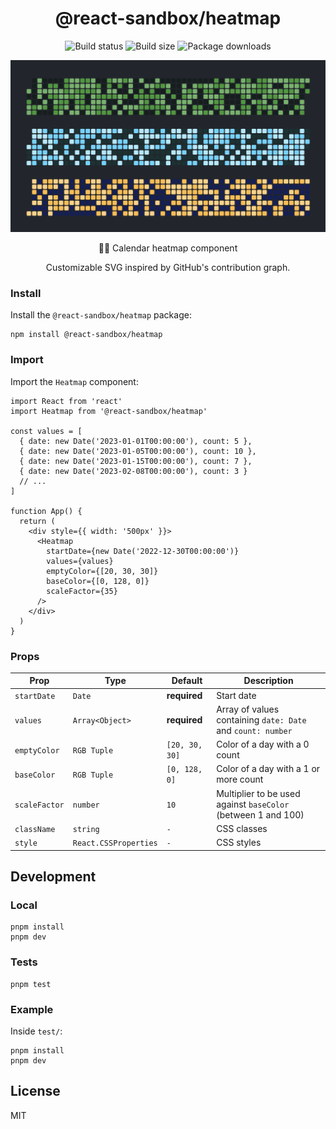<h1 align="center">
  @react-sandbox/heatmap
</h1>

<p align="center">
  <img src="https://img.shields.io/github/actions/workflow/status/react-sandbox/heatmap/playwright.yml" alt="Build status" />
  <img src="https://img.shields.io/bundlephobia/minzip/@react-sandbox/heatmap?color=%234ba0f6" alt="Build size" />
  <img src="https://img.shields.io/npm/dt/@react-sandbox/heatmap?color=%234ba0f6" alt="Package downloads" />
</p>

<p align="center">
  <img src="example.png" alt="Example" />
</p>

<p align="center">
  📅🔥 Calendar heatmap component
</p>

<p align="center">
  Customizable SVG inspired by GitHub's contribution graph.
</p>

### Install

Install the `@react-sandbox/heatmap` package:

```
npm install @react-sandbox/heatmap
```

### Import

Import the `Heatmap` component:

```tsx
import React from 'react'
import Heatmap from '@react-sandbox/heatmap'

const values = [
  { date: new Date('2023-01-01T00:00:00'), count: 5 },
  { date: new Date('2023-01-05T00:00:00'), count: 10 },
  { date: new Date('2023-01-15T00:00:00'), count: 7 },
  { date: new Date('2023-02-08T00:00:00'), count: 3 }
  // ...
]

function App() {
  return (
    <div style={{ width: '500px' }}>
      <Heatmap
        startDate={new Date('2022-12-30T00:00:00')}
        values={values}
        emptyColor={[20, 30, 30]}
        baseColor={[0, 128, 0]}
        scaleFactor={35}
      />
    </div>
  )
}
```

### Props

| Prop          | Type                  | Default        | Description                                                   |
| ------------- | --------------------- | -------------- | ------------------------------------------------------------- |
| `startDate`   | `Date`                | **required**   | Start date                                                    |
| `values`      | `Array<Object>`       | **required**   | Array of values containing `date: Date` and `count: number`   |
| `emptyColor`  | `RGB Tuple`           | `[20, 30, 30]` | Color of a day with a 0 count                                 |
| `baseColor`   | `RGB Tuple`           | `[0, 128, 0]`  | Color of a day with a 1 or more count                         |
| `scaleFactor` | `number`              | `10`           | Multiplier to be used against `baseColor` (between 1 and 100) |
| `className`   | `string`              | `-`            | CSS classes                                                   |
| `style`       | `React.CSSProperties` | `-`            | CSS styles                                                    |

## Development

### Local

```
pnpm install
pnpm dev
```

### Tests

```
pnpm test
```

### Example

Inside `test/`:

```
pnpm install
pnpm dev
```

## License

MIT

